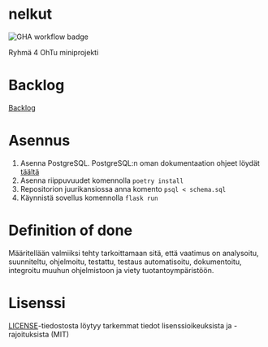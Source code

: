 # nelkut
![GHA workflow badge](https://github.com/EeroAnt/nelkut/workflows/CI/badge.svg)

Ryhmä 4 OhTu miniprojekti
# Backlog

[Backlog](https://docs.google.com/spreadsheets/d/1923qVBaTEvUpGSOyh8lcoLwEM9oUUErB05xrt4Awjx4/edit#gid=1)

# Asennus
1. Asenna PostgreSQL. PostgreSQL:n oman dokumentaation ohjeet löydät [täältä](https://www.postgresql.org/download/)
2. Asenna riippuvuudet komennolla `poetry install`
3. Repositorion juurikansiossa anna komento `psql < schema.sql`
4. Käynnistä sovellus komennolla `flask run`

# Definition of done

Määritellään valmiiksi tehty tarkoittamaan sitä, että vaatimus on analysoitu, suunniteltu, ohjelmoitu, testattu, testaus automatisoitu, dokumentoitu, integroitu muuhun ohjelmistoon ja viety tuotantoympäristöön.

# Lisenssi

[LICENSE](https://github.com/EeroAnt/nelkut/blob/main/LICENSE)-tiedostosta löytyy tarkemmat tiedot lisenssioikeuksista ja -rajoituksista (MIT)
